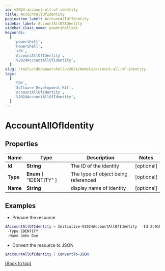 ```yaml
---
id: v2024-account-all-of-identity
title: AccountAllOfIdentity
pagination_label: AccountAllOfIdentity
sidebar_label: AccountAllOfIdentity
sidebar_class_name: powershellsdk
keywords:
  [
    'powershell',
    'PowerShell',
    'sdk',
    'AccountAllOfIdentity',
    'V2024AccountAllOfIdentity',
  ]
slug: /tools/sdk/powershell/v2024/models/account-all-of-identity
tags:
  [
    'SDK',
    'Software Development Kit',
    'AccountAllOfIdentity',
    'V2024AccountAllOfIdentity',
  ]
---
```


# AccountAllOfIdentity

## Properties

| Name | Type | Description | Notes |
| --- | --- | --- | --- |
| **Id** | **String** | The ID of the identity | [optional] |
| **Type** | **Enum** [ "IDENTITY" ] | The type of object being referenced | [optional] |
| **Name** | **String** | display name of identity | [optional] |

## Examples

- Prepare the resource

```powershell
$AccountAllOfIdentity = Initialize-V2024AccountAllOfIdentity  -Id 2c918084660f45d6016617daa9210584 `
 -Type IDENTITY `
 -Name John Doe
```

- Convert the resource to JSON

```powershell
$AccountAllOfIdentity | ConvertTo-JSON
```

[[Back to top]](#)
